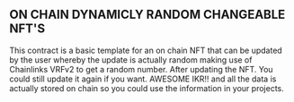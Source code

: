 ## ON CHAIN DYNAMICLY RANDOM CHANGEABLE NFT'S

This contract is a basic template for an on chain NFT that can be updated by the user whereby the update is actually random making use of Chainlinks VRFv2 to get a random number. After updating the NFT. You could still update it again if you want. AWESOME IKR!! and all the data is actually stored on chain so you could use the information in your projects. 

